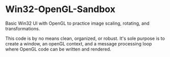 # Win32-OpenGL-Sandbox
Basic Win32 UI with OpenGL to practice image scaling, rotating, and transformations.

This code is by no means clean, organized, or robust. It's sole purpose is to create a window, an openGL context, and a message processing loop where OpenGL code can be written and rendered.
